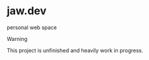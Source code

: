 # jaw.dev
personal web space

> [!WARNING]
> This project is unfinished and heavily work in progress.
